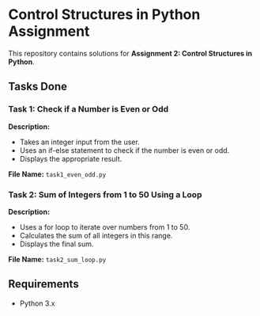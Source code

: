 # Control Structures in Python Assignment

This repository contains solutions for **Assignment 2: Control Structures in Python**.

## **Tasks Done**
### **Task 1: Check if a Number is Even or Odd**
**Description:**
- Takes an integer input from the user.
- Uses an if-else statement to check if the number is even or odd.
- Displays the appropriate result.

**File Name:** `task1_even_odd.py`

### **Task 2: Sum of Integers from 1 to 50 Using a Loop**
**Description:**
- Uses a for loop to iterate over numbers from 1 to 50.
- Calculates the sum of all integers in this range.
- Displays the final sum.

**File Name:** `task2_sum_loop.py`

## **Requirements**
- Python 3.x

